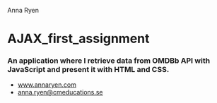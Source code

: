 Anna Ryen 

# AJAX_first_assignment

### An application where I retrieve data from OMDBb API with JavaScript and present it with HTML and CSS.

- www.annaryen.com
- anna.ryen@cmeducations.se

